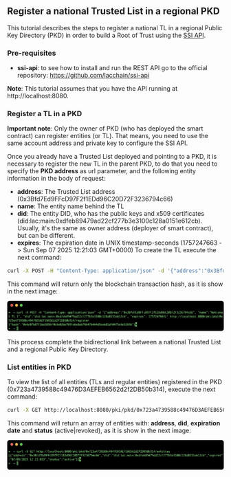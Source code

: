 ## Register a national Trusted List in a regional PKD

This tutorial describes the steps to register a national TL in a regional Public Key Directory (PKD) in order to build a Root of Trust using the [SSI API](https://github.com/lacchain/ssi-api).

### Pre-requisites

- **ssi-api**: to see how to install and run the REST API go to the official repository: https://github.com/lacchain/ssi-api

**Note**: This tutorial assumes that you have the API running at http://localhost:8080.

### Register a TL in a PKD

**Important note**: Only the owner of PKD (who has deployed the smart contract) can register entities (or TL). That means, you need to use the same account address and private key to configure the SSI API.

Once you already have a Trusted List deployed and pointing to a PKD, it is necessary to register the new TL in the parent PKD, to do that you need to specify the **PKD address** as url parameter, and the following entity information in the body of request:

- **address**: The Trusted List address (0x3Bfd7Ed9FFcD97F2f1EDd96C20D72F3236794c66)
- **name**: The entity name behind the TL
- **did**: The entity DID, who has the public keys and x509 certificates (did:lac:main:0xdfeb89479ad22cf277b3e3100c128a0151e612cb). Usually, it's the same as owner address (deployer of smart contract), but can be different.
- **expires**: The expiration date in UNIX timestamp-seconds (1757247663 -> Sun Sep 07 2025 12:21:03 GMT+0000)
To create the TL execute the next command:

```bash
curl -X POST -H "Content-Type: application/json" -d '{"address":"0x3Bfd7Ed9FFcD97F2f1EDd96C20D72F3236794c66", "name":"National TL 1", "did":"did:lac:main:0xdfeb89479ad22cf277b3e3100c128a0151e612cb", "expires": 1757247663}' http://localhost:8080/pki/pkd/0x723a4739588c49476D3AEFEB6562d2f2DB50b314/register
```

This command will return only the blockchain transaction hash, as it is show in the next image:

![TL deploy](./images/pkd_register_tl.png)

This process complete the bidirectional link between a national Trusted List and a regional Public Key Directory.

### List entities in PKD

To view the list of all entities (TLs and regular entities) registered in the PKD (0x723a4739588c49476D3AEFEB6562d2f2DB50b314), execute the next command:

```bash
curl -X GET http://localhost:8080/pki/pkd/0x723a4739588c49476D3AEFEB6562d2f2DB50b314/entities
```

This command will return an array of entities with: **address**, **did**, **expiration date** and **status** (active|revoked), as it is show in the next image:

![PKD entities](./images/pkd_entities.png)
